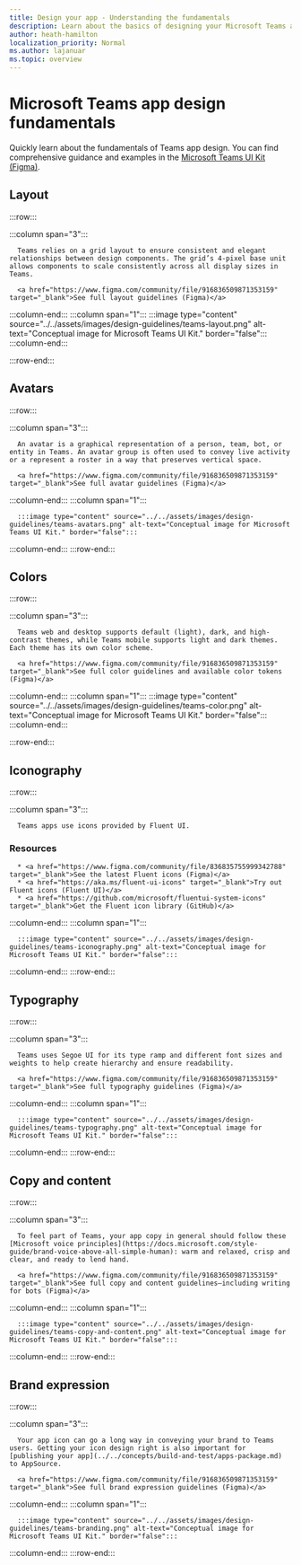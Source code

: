 ```yaml
---
title: Design your app - Understanding the fundamentals
description: Learn about the basics of designing your Microsoft Teams app, including layout, color scheme, and more.
author: heath-hamilton
localization_priority: Normal
ms.author: lajanuar
ms.topic: overview
---
```

# Microsoft Teams app design fundamentals

Quickly learn about the fundamentals of Teams app design. You can find comprehensive guidance and examples in the <a href="https://www.figma.com/community/file/916836509871353159" target="_blank">Microsoft Teams UI Kit (Figma)</a>.

## Layout

:::row:::

   :::column span="3":::

      Teams relies on a grid layout to ensure consistent and elegant relationships between design components. The grid’s 4-pixel base unit allows components to scale consistently across all display sizes in Teams.

      <a href="https://www.figma.com/community/file/916836509871353159" target="_blank">See full layout guidelines (Figma)</a>

   :::column-end:::
   :::column span="1":::
      :::image type="content" source="../../assets/images/design-guidelines/teams-layout.png" alt-text="Conceptual image for Microsoft Teams UI Kit." border="false":::
   :::column-end:::

:::row-end:::

## Avatars

:::row:::

   :::column span="3":::

      An avatar is a graphical representation of a person, team, bot, or entity in Teams. An avatar group is often used to convey live activity or a represent a roster in a way that preserves vertical space. 

      <a href="https://www.figma.com/community/file/916836509871353159" target="_blank">See full avatar guidelines (Figma)</a>

   :::column-end:::
   :::column span="1":::

      :::image type="content" source="../../assets/images/design-guidelines/teams-avatars.png" alt-text="Conceptual image for Microsoft Teams UI Kit." border="false":::

   :::column-end:::
:::row-end:::

## Colors

:::row:::

   :::column span="3":::

      Teams web and desktop supports default (light), dark, and high-contrast themes, while Teams mobile supports light and dark themes. Each theme has its own color scheme.

      <a href="https://www.figma.com/community/file/916836509871353159" target="_blank">See full color guidelines and available color tokens (Figma)</a>

   :::column-end:::
   :::column span="1":::
      :::image type="content" source="../../assets/images/design-guidelines/teams-color.png" alt-text="Conceptual image for Microsoft Teams UI Kit." border="false":::
   :::column-end:::

:::row-end:::

## Iconography

:::row:::

   :::column span="3":::

      Teams apps use icons provided by Fluent UI.

### Resources

      * <a href="https://www.figma.com/community/file/836835755999342788" target="_blank">See the latest Fluent icons (Figma)</a>
      * <a href="https://aka.ms/fluent-ui-icons" target="_blank">Try out Fluent icons (Fluent UI)</a>
      * <a href="https://github.com/microsoft/fluentui-system-icons" target="_blank">Get the Fluent icon library (GitHub)</a>

   :::column-end:::
   :::column span="1":::

      :::image type="content" source="../../assets/images/design-guidelines/teams-iconography.png" alt-text="Conceptual image for Microsoft Teams UI Kit." border="false":::

   :::column-end:::
:::row-end:::

## Typography

:::row:::

   :::column span="3":::

      Teams uses Segoe UI for its type ramp and different font sizes and weights to help create hierarchy and ensure readability.

      <a href="https://www.figma.com/community/file/916836509871353159" target="_blank">See full typography guidelines (Figma)</a>

   :::column-end:::
   :::column span="1":::

      :::image type="content" source="../../assets/images/design-guidelines/teams-typography.png" alt-text="Conceptual image for Microsoft Teams UI Kit." border="false":::

   :::column-end:::
:::row-end:::

## Copy and content

:::row:::

   :::column span="3":::

      To feel part of Teams, your app copy in general should follow these [Microsoft voice principles](https://docs.microsoft.com/style-guide/brand-voice-above-all-simple-human): warm and relaxed, crisp and clear, and ready to lend hand.

      <a href="https://www.figma.com/community/file/916836509871353159" target="_blank">See full copy and content guidelines—including writing for bots (Figma)</a>

   :::column-end:::
   :::column span="1":::

      :::image type="content" source="../../assets/images/design-guidelines/teams-copy-and-content.png" alt-text="Conceptual image for Microsoft Teams UI Kit." border="false":::

   :::column-end:::
:::row-end:::

## Brand expression

:::row:::

   :::column span="3":::

      Your app icon can go a long way in conveying your brand to Teams users. Getting your icon design right is also important for [publishing your app](../../concepts/build-and-test/apps-package.md) to AppSource.

      <a href="https://www.figma.com/community/file/916836509871353159" target="_blank">See full brand expression guidelines (Figma)</a>

   :::column-end:::
   :::column span="1":::

      :::image type="content" source="../../assets/images/design-guidelines/teams-branding.png" alt-text="Conceptual image for Microsoft Teams UI Kit." border="false":::

   :::column-end:::
:::row-end:::

